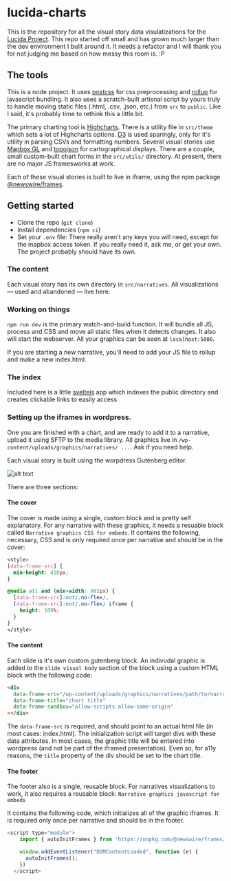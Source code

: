 # lucida-charts

This is the repository for all the visual story data visulatizations for the [Lucida Project](https://lucidamktstg.wpengine.com/narratives/). This repo started off small and has grown much larger than the dev environment I built around it. It needs a refactor and I will thank you for not judging me based on how messy this room is. :P

## The tools

This is a node project. It uses [postcss](https://postcss.org/) for css preprocessing and [rollup](https://rollupjs.org/guide/en/) for javascript bundling. It also uses a scratch-built artisnal script by yours truly to handle moving static files (.html, .csv, .json, etc.) from `src` to `public`. Like I said, it's probably time to rethink this a little bit.

The primary charting tool is [Highcharts](https://highcharts.com). There is a utility file in `src/theme` which sets a lot of Highcharts options. [D3](https://d3js.org) is used sparingly, only for it's utility in parsing CSVs and formatting numbers. Several visual stories use [Mapbox GL](https://docs.mapbox.com/mapbox-gl-js/api/) and [topojson](https://github.com/topojson/topojson) for cartographical displays. There are a couple, small custom-built chart forms in the `src/utils/` directory. At present, there are no major JS framesworks at work.

Each of these visual stories is built to live in iframe, using the npm package [@newswire/frames](https://www.npmjs.com/package/@newswire/frames/v/0.2.0).

## Getting started

- Clone the repo (`git clone`)
- Install dependencies (`npm ci`)
- Set your `.env` file: There really aren't any keys you will need, except for the mapbox access token. If you really need it, ask me, or get your own. The project probably should have its own.

### The content

Each visual story has its own directory in `src/narratives`. All visualizations — used and abandoned — live here.

### Working on things

`npm run dev` is the primary watch-and-build function. It will bundle all JS, process and CSS and move all static files when it detects changes. It also will start the webserver. All your graphics can be seen at `localhost:5000`.

If you are starting a new narrative, you'll need to add your JS file to rollup and make a new index.html.

### The index

Included here is a little [sveltejs](https://sveltejs.dev) app which indexes the public directory and creates clickable links to easily access

### Setting up the iframes in wordpress.

One you are finished with a chart, and are ready to add it to a narrative, upload it using SFTP to the media library. All graphics live in `/wp-content/uploads/graphics/narratives/ ...`. Ask if you need help.

Each visual story is built using the worpdress Gutenberg editor.

![alt text](https://ilarge.lisimg.com/image/8405494/960full-police-academy-4%3A-citizens-on-patrol-screenshot.jpg "Hollywood mega-star Steve Guttenberg")

There are three sections:

#### The cover

The cover is made using a single, custom block and is pretty self explanatory. For any narrative with these graphics, it needs a resuable block called `Narrative graphics CSS for embeds`. It contains the following, necessary, CSS and is only required once per narrative and should be in the cover:

```css
<style>
[data-frame-src] {
  min-height: 410px;
}

@media all and (min-width: 992px) {
  [data-frame-src]:not(.no-flex),
  [data-frame-src]:not(.no-flex) iframe {
    height: 100%;
  }
}
</style>
```

#### The content

Each slide is it's own custom gutenberg block. An indivudal graphic is added to the `slide visual body` section of the block using a custom HTML block with the following code:

```html
<div
  data-frame-src="/wp-content/uploads/graphics/narratives/path/to/narrative/index.html"
  data-frame-title="chart title"
  data-frame-sandbox="allow-scripts allow-same-origin"
></div>
```

The `data-frame-src` is required, and should point to an actual html file (in most cases: index.html). The initialization script will target divs with these data attributes. In most cases, the graphic title will be entered into wordpress (and not be part of the iframed presentation). Even so, for a11y reasons, the `title` property of the div should be set to the chart title.

#### The footer

The footer also is a single, reusable block. For narratives visualizations to work, it also requires a reusable block: `Narrative graphics javascript for embeds`

It contains the following code, which initializes all of the graphic iframes. It is required only once per narrative and should be in the footer.

```js
<script type="module">
    import { autoInitFrames } from 'https://unpkg.com/@newswire/frames/dist/index.mjs';

    window.addEventListener("DOMContentLoaded", function (e) {
      autoInitFrames();
    })
  </script>
```
